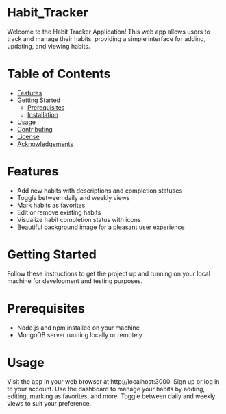 # Habit_Tracker

Welcome to the Habit Tracker Application! This web app allows users to track and manage their habits, providing a simple interface for adding, updating, and viewing habits.

# Table of Contents

- [Features](#features)
- [Getting Started](#getting-started)
  - [Prerequisites](#prerequisites)
  - [Installation](#installation)
- [Usage](#usage)
- [Contributing](#contributing)
- [License](#license)
- [Acknowledgements](#acknowledgements)

# Features

- Add new habits with descriptions and completion statuses
- Toggle between daily and weekly views
- Mark habits as favorites
- Edit or remove existing habits
- Visualize habit completion status with icons
- Beautiful background image for a pleasant user experience

# Getting Started

Follow these instructions to get the project up and running on your local machine for development and testing purposes.

# Prerequisites

- Node.js and npm installed on your machine
- MongoDB server running locally or remotely

# Usage
Visit the app in your web browser at http://localhost:3000.
Sign up or log in to your account.
Use the dashboard to manage your habits by adding, editing, marking as favorites, and more.
Toggle between daily and weekly views to suit your preference.
